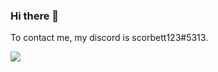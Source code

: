 ### Hi there 👋
To contact me, my discord is scorbett123#5313.

<!--
![GitHub stats](https://github-readme-stats.vercel.app/api?username=scorbett123&show_icons=true&theme=highcontrast)
-->
![](https://komarev.com/ghpvc/?username=scorbett123)
<!--
**scorbett123/scorbett123** is a ✨ _special_ ✨ repository because its `README.md` (this file) appears on your GitHub profile.

Here are some ideas to get you started:

- 🔭 I’m currently working on ...
- 🌱 I’m currently learning ...
- 👯 I’m looking to collaborate on ...
- 🤔 I’m looking for help with ...
- 💬 Ask me about ...
- 📫 How to reach me: ...
- 😄 Pronouns: ...
- ⚡ Fun fact: ...
-->
